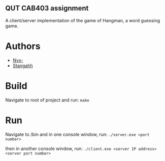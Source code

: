 ## QUT CAB403 assignment
A client/server implementation of the game of Hangman, a word guessing game. 

# Authors
* [Nyx-](https://github.com/Nyx-)
* [Stangahh](https://github.com/stangahh)

# Build
Navigate to root of project and run:
```make```

# Run
Navigate to /bin and in one console window, run:
```./server.exe <port number>```

then in another console window, run:
```./client.exe <server IP address> <server port number>```


